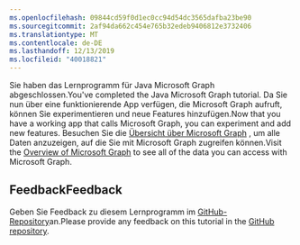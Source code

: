 ```yaml
---
ms.openlocfilehash: 09844cd59f0d1ec0cc94d54dc3565dafba23be90
ms.sourcegitcommit: 2af94da662c454e765b32edeb9406812e3732406
ms.translationtype: MT
ms.contentlocale: de-DE
ms.lasthandoff: 12/13/2019
ms.locfileid: "40018821"
---
```

<!-- markdownlint-disable MD002 MD041 -->

<span data-ttu-id="97714-101">Sie haben das Lernprogramm für Java Microsoft Graph abgeschlossen.</span><span class="sxs-lookup"><span data-stu-id="97714-101">You've completed the Java Microsoft Graph tutorial.</span></span> <span data-ttu-id="97714-102">Da Sie nun über eine funktionierende App verfügen, die Microsoft Graph aufruft, können Sie experimentieren und neue Features hinzufügen.</span><span class="sxs-lookup"><span data-stu-id="97714-102">Now that you have a working app that calls Microsoft Graph, you can experiment and add new features.</span></span> <span data-ttu-id="97714-103">Besuchen Sie die [Übersicht über Microsoft Graph](/graph/overview) , um alle Daten anzuzeigen, auf die Sie mit Microsoft Graph zugreifen können.</span><span class="sxs-lookup"><span data-stu-id="97714-103">Visit the [Overview of Microsoft Graph](/graph/overview) to see all of the data you can access with Microsoft Graph.</span></span>

## <a name="feedback"></a><span data-ttu-id="97714-104">Feedback</span><span class="sxs-lookup"><span data-stu-id="97714-104">Feedback</span></span>

<span data-ttu-id="97714-105">Geben Sie Feedback zu diesem Lernprogramm im [GitHub-Repository](https://github.com/microsoftgraph/msgraph-training-java)an.</span><span class="sxs-lookup"><span data-stu-id="97714-105">Please provide any feedback on this tutorial in the [GitHub repository](https://github.com/microsoftgraph/msgraph-training-java).</span></span>
